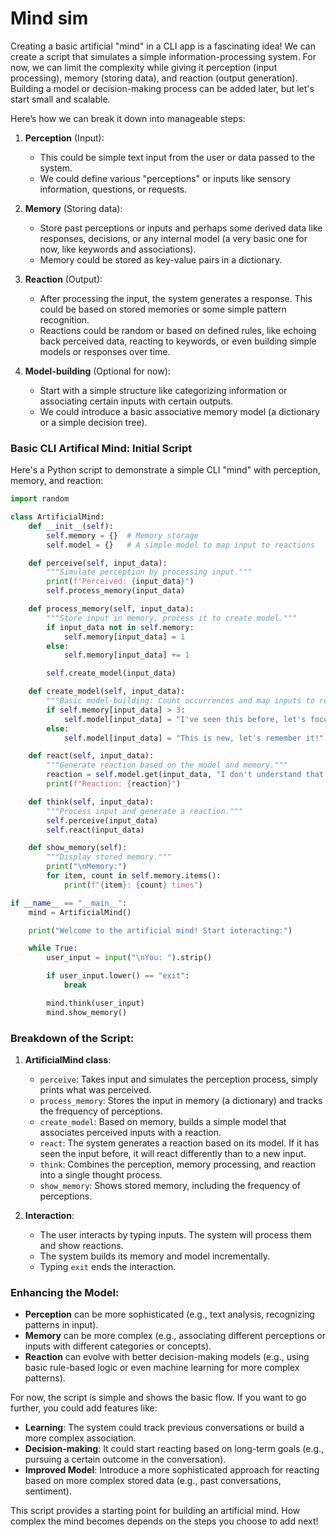 # Mind sim

Creating a basic artificial "mind" in a CLI app is a fascinating idea! We can create a script that simulates a simple information-processing system. For now, we can limit the complexity while giving it perception (input processing), memory (storing data), and reaction (output generation). Building a model or decision-making process can be added later, but let's start small and scalable.

Here’s how we can break it down into manageable steps:

1. **Perception** (Input):

    - This could be simple text input from the user or data passed to the system.
    - We could define various "perceptions" or inputs like sensory information, questions, or requests.

2. **Memory** (Storing data):

    - Store past perceptions or inputs and perhaps some derived data like responses, decisions, or any internal model (a very basic one for now, like keywords and associations).
    - Memory could be stored as key-value pairs in a dictionary.

3. **Reaction** (Output):

    - After processing the input, the system generates a response. This could be based on stored memories or some simple pattern recognition.
    - Reactions could be random or based on defined rules, like echoing back perceived data, reacting to keywords, or even building simple models or responses over time.

4. **Model-building** (Optional for now):
    - Start with a simple structure like categorizing information or associating certain inputs with certain outputs.
    - We could introduce a basic associative memory model (a dictionary or a simple decision tree).

### Basic CLI Artifical Mind: Initial Script

Here's a Python script to demonstrate a simple CLI "mind" with perception, memory, and reaction:

```python
import random

class ArtificialMind:
    def __init__(self):
        self.memory = {}  # Memory storage
        self.model = {}   # A simple model to map input to reactions

    def perceive(self, input_data):
        """Simulate perception by processing input."""
        print(f"Perceived: {input_data}")
        self.process_memory(input_data)

    def process_memory(self, input_data):
        """Store input in memory, process it to create model."""
        if input_data not in self.memory:
            self.memory[input_data] = 1
        else:
            self.memory[input_data] += 1

        self.create_model(input_data)

    def create_model(self, input_data):
        """Basic model-building: Count occurrences and map inputs to reactions."""
        if self.memory[input_data] > 3:
            self.model[input_data] = "I've seen this before, let's focus on it!"
        else:
            self.model[input_data] = "This is new, let's remember it!"

    def react(self, input_data):
        """Generate reaction based on the model and memory."""
        reaction = self.model.get(input_data, "I don't understand that.")
        print(f"Reaction: {reaction}")

    def think(self, input_data):
        """Process input and generate a reaction."""
        self.perceive(input_data)
        self.react(input_data)

    def show_memory(self):
        """Display stored memory."""
        print("\nMemory:")
        for item, count in self.memory.items():
            print(f"{item}: {count} times")

if __name__ == "__main__":
    mind = ArtificialMind()

    print("Welcome to the artificial mind! Start interacting:")

    while True:
        user_input = input("\nYou: ").strip()

        if user_input.lower() == "exit":
            break

        mind.think(user_input)
        mind.show_memory()
```

### Breakdown of the Script:

1. **ArtificialMind class**:

    - `perceive`: Takes input and simulates the perception process, simply prints what was perceived.
    - `process_memory`: Stores the input in memory (a dictionary) and tracks the frequency of perceptions.
    - `create_model`: Based on memory, builds a simple model that associates perceived inputs with a reaction.
    - `react`: The system generates a reaction based on its model. If it has seen the input before, it will react differently than to a new input.
    - `think`: Combines the perception, memory processing, and reaction into a single thought process.
    - `show_memory`: Shows stored memory, including the frequency of perceptions.

2. **Interaction**:
    - The user interacts by typing inputs. The system will process them and show reactions.
    - The system builds its memory and model incrementally.
    - Typing `exit` ends the interaction.

### Enhancing the Model:

-   **Perception** can be more sophisticated (e.g., text analysis, recognizing patterns in input).
-   **Memory** can be more complex (e.g., associating different perceptions or inputs with different categories or concepts).
-   **Reaction** can evolve with better decision-making models (e.g., using basic rule-based logic or even machine learning for more complex patterns).

For now, the script is simple and shows the basic flow. If you want to go further, you could add features like:

-   **Learning**: The system could track previous conversations or build a more complex association.
-   **Decision-making**: It could start reacting based on long-term goals (e.g., pursuing a certain outcome in the conversation).
-   **Improved Model**: Introduce a more sophisticated approach for reacting based on more complex stored data (e.g., past conversations, sentiment).

This script provides a starting point for building an artificial mind. How complex the mind becomes depends on the steps you choose to add next!
